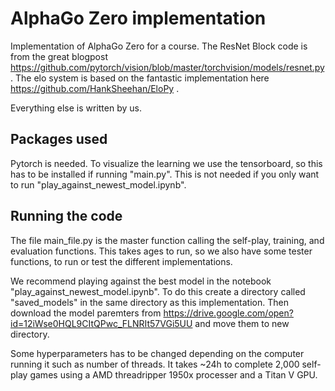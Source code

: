 # AlphaGo Zero implementation
Implementation of AlphaGo Zero for a course.
The ResNet Block code is from the great blogpost https://github.com/pytorch/vision/blob/master/torchvision/models/resnet.py.
The elo system is based on the fantastic implementation here https://github.com/HankSheehan/EloPy .

Everything else is written by us.

## Packages used
Pytorch is needed.
To visualize the learning we use the tensorboard, so this has to be installed if running "main.py". This is not needed if you only want to run "play_against_newest_model.ipynb".

## Running the code
The file main_file.py is the master function calling the self-play, training, and evaluation functions.
This takes ages to run, so we also have some tester functions, to run or test the different implementations.

We recommend playing against the best model in the notebook "play_against_newest_model.ipynb".
To do this create a directory called "saved_models" in the same directory as this implementation.
Then download the model paremters from https://drive.google.com/open?id=12iWse0HQL9CItQPwc_FLNRIt57VGi5UU and move them to new directory.

Some hyperparameters has to be changed depending on the computer running it such as number of threads.
It takes ~24h to complete 2,000 self-play games using a AMD threadripper 1950x processer and a Titan V GPU.
